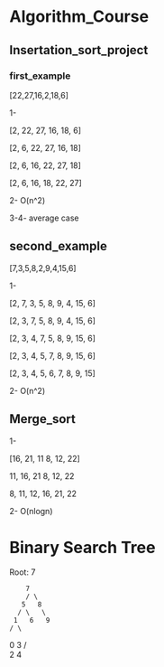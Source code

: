# Algorithm_Course

## Insertation_sort_project

### first_example

[22,27,16,2,18,6]

1- 

[2, 22, 27, 16, 18, 6]

[2, 6, 22, 27, 16, 18]

[2, 6, 16, 22, 27, 18]

[2, 6, 16, 18, 22, 27]

2- O(n^2)

3-4- average case


## second_example

[7,3,5,8,2,9,4,15,6] 

1- 

[2, 7, 3, 5, 8, 9, 4, 15, 6]

[2, 3, 7, 5, 8, 9, 4, 15, 6]

[2, 3, 4, 7, 5, 8, 9, 15, 6]

[2, 3, 4, 5, 7, 8, 9, 15, 6]

[2, 3, 4, 5, 6, 7, 8, 9, 15]


2- O(n^2)


## Merge_sort

1- 

[16, 21, 11         8, 12, 22]

11, 16, 21      8, 12, 22

8, 11, 12, 16, 21, 22

2- O(nlogn)

# Binary Search Tree

Root: 7

        7
        / \
       5   8
      / \   \
     1   6   9
    / \
   0   3
      / \
     2   4
     
 
